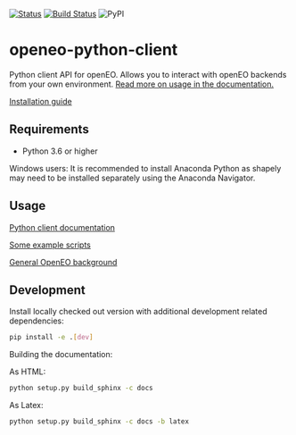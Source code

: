 
[![Status](https://img.shields.io/pypi/status/openeo)]()
[![Build Status](https://travis-ci.org/Open-EO/openeo-python-client.svg?branch=master)](https://travis-ci.org/Open-EO/openeo-python-client)
![PyPI](https://img.shields.io/pypi/v/openeo)

# openeo-python-client

Python client API for openEO. Allows you to interact with openEO backends from your own environment. 
[Read more on usage in the documentation.](https://open-eo.github.io/openeo-python-client/)

[Installation guide](https://openeo.org/documentation/1.0/python/#installation)


## Requirements

* Python 3.6 or higher

Windows users: It is recommended to install Anaconda Python as shapely may need to be installed separately using the Anaconda Navigator.

## Usage
[Python client documentation](https://open-eo.github.io/openeo-python-client/)

[Some example scripts](https://github.com/Open-EO/openeo-python-client/blob/master/examples)

[General OpenEO background](https://open-eo.github.io/openeo-api/)


## Development

Install locally checked out version with additional development related dependencies:
```bash
pip install -e .[dev]
```
Building the documentation:

As HTML:
```bash
python setup.py build_sphinx -c docs
 ```
As Latex: 
```bash
python setup.py build_sphinx -c docs -b latex
```
